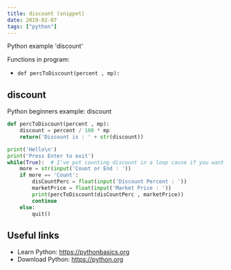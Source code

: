 ```yaml
---
title: discount (snippet)
date: 2019-02-07
tags: ["python"]
---
```

Python example 'discount'

Functions in program: 
* `def percToDiscount(percent , mp):`

## discount

Python beginners example: discount

```python
def percToDiscount(percent , mp):
    discount = percent / 100 * mp
    return('Discount is : ' + str(discount))

print('Hello\n')
print('Press Enter to exit')
while(True):  # I've put counting discount in a loop cause if you want to count on multiple items
    more = str(input('Count or End : '))
    if more == 'Count':
        disCountPerc = float(input('Discount Percent : '))
        marketPrice = float(input('Market Price : '))
        print(percToDiscount(disCountPerc , marketPrice))
        continue
    else:
        quit()


```

## Useful links

- Learn Python: https://pythonbasics.org
- Download Python: https://python.org
